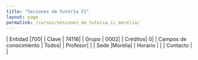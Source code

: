 ```yaml
---
title: "Sesiones de tutoría II"
layout: page
permalink: /cursos/sesiones_de_tutoria_ii_morelia/
---
```


| Entidad |700|
| Clave | 74116|
| Grupo | 0002|
| Créditos| 0|
| Campos de conocimiento | Todos|
| Profesor| |
| Sede |Morelia|
| Horario | |
| Contacto | |
